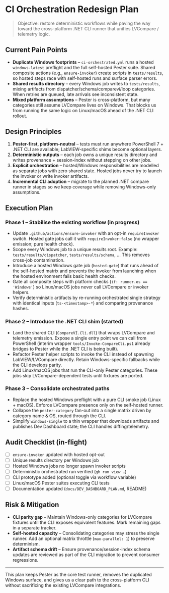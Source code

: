 # CI Orchestration Redesign Plan

> Objective: restore deterministic workflows while paving the way toward the
> cross-platform .NET CLI runner that unifies LVCompare / telemetry logic.

## Current Pain Points

- **Duplicate Windows footprints** – `ci-orchestrated.yml` runs a hosted
  `windows-latest` preflight and the full self-hosted Pester suite. Shared
  composite actions (e.g., `ensure-invoker`) create scripts in `tests/results`,
  so hosted steps race with self-hosted runs and surface parser errors.
- **Shared results directory** – every Windows job writes to `tests/results`,
  mixing artifacts from dispatcher/schema/comparevi/loop categories. When
  retries are queued, late arrivals see inconsistent state.
- **Mixed platform assumptions** – Pester is cross-platform, but many categories
  still assume LVCompare lives on Windows. That blocks us from running the same
  logic on Linux/macOS ahead of the .NET CLI rollout.

## Design Principles

1. **Pester-first, platform-neutral** – tests must run anywhere PowerShell 7 +
   .NET CLI are available; LabVIEW-specific shims become optional layers.
2. **Deterministic outputs** – each job owns a unique results directory and
   writes provenance + session-index without stepping on other jobs.
3. **Explicit orchestration** – hosted/Windows responsibilities are modelled as
   separate jobs with zero shared state. Hosted jobs never try to launch the
   invoker or write invoker artifacts.
4. **Incremental CLI adoption** – migrate to the planned .NET compare runner in
   stages so we keep coverage while removing Windows-only assumptions.

## Execution Plan

### Phase 1 – Stabilise the existing workflow (in progress)

- Update `.github/actions/ensure-invoker` with an opt-in `requireInvoker`
  switch. Hosted gate jobs call it with `requireInvoker:false` (no wrapper
  emission; pure health check).
- Scope every Windows job to a unique results root. Example:
  `tests/results/dispatcher`, `tests/results/schema`, … This removes cross-job
  contamination.
- Introduce a hosted Windows gate job (`hosted-gate`) that runs ahead of the
  self-hosted matrix and prevents the invoker from launching when the hosted
  environment fails basic health checks.
- Gate all composite steps with platform checks (`if: runner.os == 'Windows'`)
  so Linux/macOS jobs never call LVCompare or invoker helpers.
- Verify deterministic artifacts by re-running orchestrated single strategy
  with identical inputs (`ts-<timestamp>-*`) and comparing provenance hashes.

### Phase 2 – Introduce the .NET CLI shim (started)

- Land the shared CLI (`CompareVI.Cli.dll`) that wraps LVCompare and telemetry
  emission. Expose a single entry point we can call from PowerShell (interim
  wrapper `tools/Invoke-CompareCli.ps1` already bridges to Pester while the
  .NET CLI is being built).
- Refactor Pester helper scripts to invoke the CLI instead of spawning
  LabVIEW/LVCompare directly. Retain Windows-specific fallbacks while the CLI
  develops parity.
- Add Linux/macOS jobs that run the CLI-only Pester categories. These jobs skip
  LVCompare-dependent tests until fixtures are ported.

### Phase 3 – Consolidate orchestrated paths

- Replace the hosted Windows preflight with a pure CLI smoke job (Linux +
  macOS). Enforce LVCompare presence only on the self-hosted runner.
- Collapse the `pester-category` fan-out into a single matrix driven by
  category name & OS, routed through the CLI.
- Simplify `windows-single` to a thin wrapper that downloads artifacts and
  publishes Dev Dashboard state; the CLI handles diffing/telemetry.

## Audit Checklist (in-flight)

- [ ] `ensure-invoker` updated with hosted opt-out
- [ ] Unique results directory per Windows job
- [ ] Hosted Windows jobs no longer spawn invoker scripts
- [ ] Deterministic orchestrated run verified (`gh run view …`)
- [ ] CLI prototype added (optional toggle via workflow variable)
- [ ] Linux/macOS Pester suites executing CLI tests
- [ ] Documentation updated (`docs/DEV_DASHBOARD_PLAN.md`, README)

## Risk & Mitigation

- **CLI parity gap** – Maintain Windows-only categories for LVCompare fixtures
  until the CLI exposes equivalent features. Mark remaining gaps in a separate
  tracker.
- **Self-hosted capacity** – Consolidating categories may stress the single
  runner. Add an optional matrix throttle (`max-parallel: 1`) to preserve
  determinism.
- **Artifact schema drift** – Ensure provenance/session-index schema updates are
  reviewed as part of the CLI migration to prevent consumer regressions.

---

This plan keeps Pester as the core test runner, removes the duplicated Windows
surface, and gives us a clear path to the cross-platform CLI without sacrificing
the existing LVCompare integrations.
